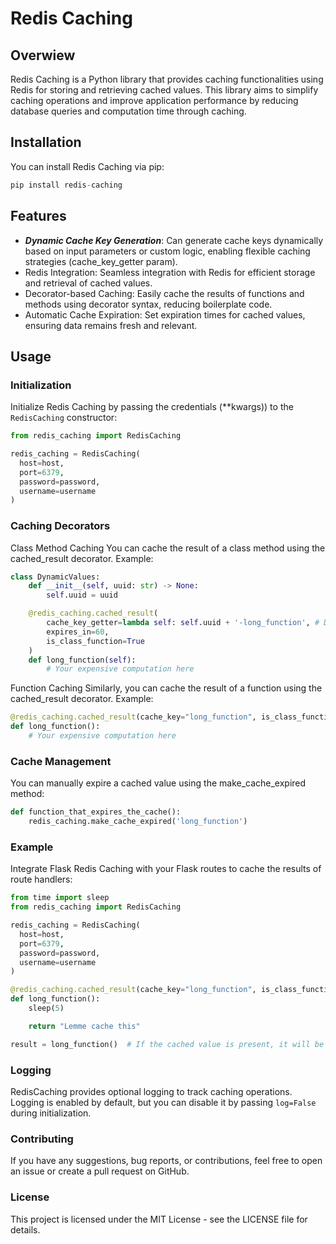 # Redis Caching

## Overwiew
Redis Caching is a Python library that provides caching functionalities using Redis for storing and retrieving cached values. This library aims to simplify caching operations and improve application performance by reducing database queries and computation time through caching.

## Installation
You can install Redis Caching via pip:

``` python
pip install redis-caching
```

## Features
- ***Dynamic Cache Key Generation***: Can generate cache keys dynamically based on input parameters or custom logic, enabling flexible caching strategies (cache_key_getter param).
- Redis Integration: Seamless integration with Redis for efficient storage and retrieval of cached values.
- Decorator-based Caching: Easily cache the results of functions and methods using decorator syntax, reducing boilerplate code.
- Automatic Cache Expiration: Set expiration times for cached values, ensuring data remains fresh and relevant.

## Usage
### Initialization
Initialize Redis Caching by passing the credentials (**kwargs)) to the `RedisCaching` constructor:

``` python
from redis_caching import RedisCaching

redis_caching = RedisCaching(
  host=host,
  port=6379,
  password=password,
  username=username
)
```

### Caching Decorators
Class Method Caching
You can cache the result of a class method using the cached_result decorator. Example:

``` python
class DynamicValues:
    def __init__(self, uuid: str) -> None:
        self.uuid = uuid

    @redis_caching.cached_result(
        cache_key_getter=lambda self: self.uuid + '-long_function', # Dynamic cache_key, for e.g you can access here the class object.
        expires_in=60,
        is_class_function=True
    )
    def long_function(self):
        # Your expensive computation here
```

Function Caching
Similarly, you can cache the result of a function using the cached_result decorator. Example:

```python
@redis_caching.cached_result(cache_key="long_function", is_class_function=False, expires_in=30) # cache_key_getter can be used aswell.
def long_function():
    # Your expensive computation here
```

### Cache Management
You can manually expire a cached value using the make_cache_expired method:

```python
def function_that_expires_the_cache():
    redis_caching.make_cache_expired('long_function')
```

### Example
Integrate Flask Redis Caching with your Flask routes to cache the results of route handlers:
```python
from time import sleep
from redis_caching import RedisCaching

redis_caching = RedisCaching(
  host=host,
  port=6379,
  password=password,
  username=username
)

@redis_caching.cached_result(cache_key="long_function", is_class_function=False, expires_in=30)
def long_function():
    sleep(5)

    return "Lemme cache this"

result = long_function()  # If the cached value is present, it will be returned; otherwise, the function will be executed.

```

### Logging
RedisCaching provides optional logging to track caching operations. Logging is enabled by default, but you can disable it by passing `log=False` during initialization.

### Contributing
If you have any suggestions, bug reports, or contributions, feel free to open an issue or create a pull request on GitHub.

### License
This project is licensed under the MIT License - see the LICENSE file for details.
